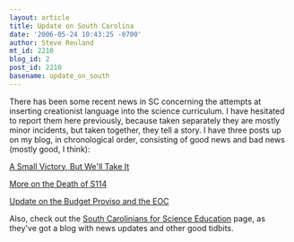 ```yaml
---
layout: article
title: Update on South Carolina
date: '2006-05-24 10:43:25 -0700'
author: Steve Reuland
mt_id: 2210
blog_id: 2
post_id: 2210
basename: update_on_south
---
```

There has been some recent news in SC concerning the attempts at inserting creationist language into the science curriculum.  I have hesitated to report them here previously, because taken separately they are mostly minor incidents, but taken together, they tell a story.  I have three posts up on my blog, in chronological order, consisting of good news and bad news (mostly good, I think):

[A Small Victory, But We'll Take It](http://stevereuland.blogspot.com/2006/05/small-victory-but-well-take-it.html)

[More on the Death of S114](http://stevereuland.blogspot.com/2006/05/more-on-death-of-s114.html)

[Update on the Budget Proviso and the EOC](http://stevereuland.blogspot.com/2006/05/update-on-budget-proviso-and-eoc.html)

Also, check out the [South Carolinians for Science Education](http://www.sc-scied.org/EE/index.php) page, as they've got a blog with news updates and other good tidbits.
